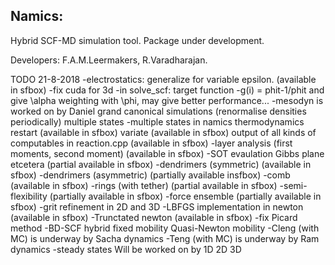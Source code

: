 ## Namics: 

Hybrid SCF-MD simulation tool. Package under development.

Developers: F.A.M.Leermakers, R.Varadharajan.

TODO 21-8-2018
-electrostatics: 
	generalize for variable epsilon. (available in sfbox)
-fix cuda for 3d
-in solve_scf: target function
	-g(i) = phit-1/phit and give \alpha weighting with \phi, may give better performance...
-mesodyn is worked on by Daniel
	grand canonical simulations (renormalise densities periodically) 
	multiple states
-multiple states in namics
	thermodynamics
	restart (available in sfbox)
	variate (available in sfbox)
	output of all kinds of computables in reaction.cpp (available in sfbox)
-layer analysis (first moments, second moment) (available in sfbox)
-SOT evaulation Gibbs plane etcetera (partial available in sfbox)
-dendrimers (symmetric) (available in sfbox)
-dendrimers (asymmetric) (partially available insfbox)
-comb (available in sfbox)
-rings (with tether) (partial available in sfbox)
-semi-flexibility (partially available in sfbox)
-force ensemble (partially available in sfbox)
-grit refinement in 2D and 3D
-LBFGS implementation in newton (available in sfbox)
-Trunctated newton  (available in sfbox)
-fix Picard method
-BD-SCF hybrid
	fixed mobility
	Quasi-Newton mobility
-Cleng (with MC) is underway by Sacha
	dynamics
-Teng (with MC) is underway by Ram
	dynamics
-steady states  Will be worked on by 
	1D
	2D 
	3D

